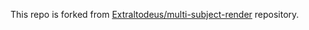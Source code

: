 This repo is forked from [Extraltodeus/multi-subject-render](https://github.com/Extraltodeus/multi-subject-render) repository.